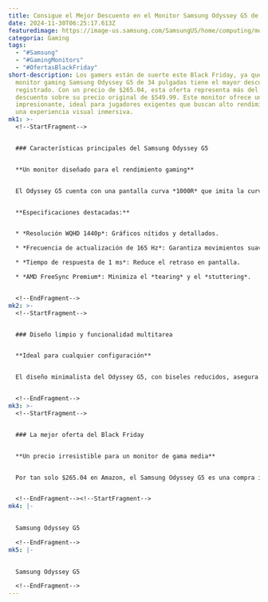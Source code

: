 ```yaml
---
title: Consigue el Mejor Descuento en el Monitor Samsung Odyssey G5 de 34 Pulgadas
date: 2024-11-30T06:25:17.613Z
featuredimage: https://image-us.samsung.com/SamsungUS/home/computing/monitors/gaming/08072024/gallery/LS32DG302ENXZA_001_Front1_Black_Badge.jpg?$product-details-jpg$
categoria: Gaming
tags:
  - "#Samsung"
  - "#GamingMonitors"
  - "#OfertasBlackFriday"
short-description: Los gamers están de suerte este Black Friday, ya que el
  monitor gaming Samsung Odyssey G5 de 34 pulgadas tiene el mayor descuento
  registrado. Con un precio de $265.04, esta oferta representa más del 50% de
  descuento sobre su precio original de $549.99. Este monitor ofrece una calidad
  impresionante, ideal para jugadores exigentes que buscan alto rendimiento y
  una experiencia visual inmersiva.
mk1: >-
  <!--StartFragment-->


  ### Características principales del Samsung Odyssey G5


  **Un monitor diseñado para el rendimiento gaming**


  El Odyssey G5 cuenta con una pantalla curva *1000R* que imita la curvatura del ojo humano, proporcionando una experiencia de visualización más inmersiva. Con una resolución *WQHD 1440p* y una frecuencia de actualización de 165 Hz, ofrece imágenes nítidas y un movimiento fluido para sesiones de juego intensas.


  **Especificaciones destacadas:**


  * *Resolución WQHD 1440p*: Gráficos nítidos y detallados.

  * *Frecuencia de actualización de 165 Hz*: Garantiza movimientos suaves y sin interrupciones.

  * *Tiempo de respuesta de 1 ms*: Reduce el retraso en pantalla.

  * *AMD FreeSync Premium*: Minimiza el *tearing* y el *stuttering*.


  <!--EndFragment-->
mk2: >-
  <!--StartFragment-->


  ### Diseño limpio y funcionalidad multitarea


  **Ideal para cualquier configuración**


  El diseño minimalista del Odyssey G5, con biseles reducidos, asegura que la atención esté en la pantalla. Su relación de aspecto *21:9* y resolución de *3440 x 1440* también lo convierten en una herramienta eficiente para multitarea, ideal para trabajar con ventanas divididas.


  <!--EndFragment-->
mk3: >-
  <!--StartFragment-->


  ### La mejor oferta del Black Friday


  **Un precio irresistible para un monitor de gama media**


  Por tan solo $265.04 en Amazon, el Samsung Odyssey G5 es una compra imprescindible este Black Friday. Este monitor combina una pantalla amplia y de alta calidad con características avanzadas para juegos, convirtiéndose en una opción perfecta tanto para jugadores casuales como competitivos.


  <!--EndFragment--><!--StartFragment-->
mk4: |-
  

  Samsung Odyssey G5

  <!--EndFragment-->
mk5: |-
  

  Samsung Odyssey G5

  <!--EndFragment-->
---
```

